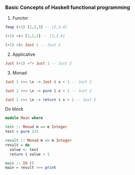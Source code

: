 ### Basic Concepts of Haskell functional programming
1. Functor
```hs
fmap (+1) [1,2,3] -- [2,3,4]

(+1) <$> [1,2,3] -- [2,3,4]

(+1) <$> Just 1 -- Just 2
```
2. Applicative
```hs
Just (+1) <*> Just 1 -- Just 2
```
3. Monad
```hs
Just 1 >>= \x -> Just $ x + 1 -- Just 2

Just 1 >>= \x -> pure $ x + 1 -- Just 2

Just 1 >>= \x -> return $ x + 1 -- Just 2
```
Do block
```hs
module Main where

test :: Monad m => m Integer
test = pure 233

result :: Monad m => m Integer
result = do
  value <- test
  return $ value + 1

main :: IO ()
main = result >>= print
```